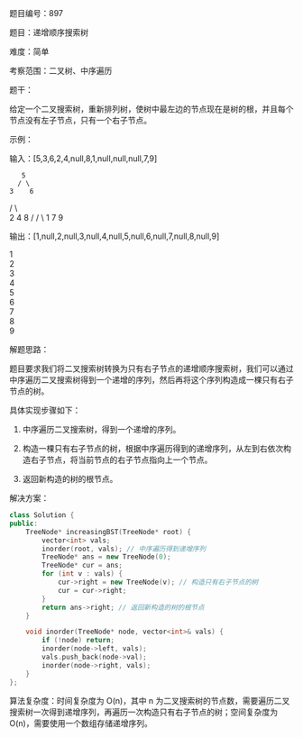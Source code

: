 题目编号：897

题目：递增顺序搜索树

难度：简单

考察范围：二叉树、中序遍历

题干：

给定一个二叉搜索树，重新排列树，使树中最左边的节点现在是树的根，并且每个节点没有左子节点，只有一个右子节点。

示例：

输入：[5,3,6,2,4,null,8,1,null,null,null,7,9]

       5
      / \
    3    6
   / \    \
  2   4    8
 /        / \ 
1        7   9

输出：[1,null,2,null,3,null,4,null,5,null,6,null,7,null,8,null,9]

 1
  \
   2
    \
     3
      \
       4
        \
         5
          \
           6
            \
             7
              \
               8
                \
                 9  

解题思路：

题目要求我们将二叉搜索树转换为只有右子节点的递增顺序搜索树，我们可以通过中序遍历二叉搜索树得到一个递增的序列，然后再将这个序列构造成一棵只有右子节点的树。

具体实现步骤如下：

1. 中序遍历二叉搜索树，得到一个递增的序列。

2. 构造一棵只有右子节点的树，根据中序遍历得到的递增序列，从左到右依次构造右子节点，将当前节点的右子节点指向上一个节点。

3. 返回新构造的树的根节点。

解决方案：

```cpp
class Solution {
public:
    TreeNode* increasingBST(TreeNode* root) {
        vector<int> vals;
        inorder(root, vals); // 中序遍历得到递增序列
        TreeNode* ans = new TreeNode(0);
        TreeNode* cur = ans;
        for (int v : vals) {
            cur->right = new TreeNode(v); // 构造只有右子节点的树
            cur = cur->right;
        }
        return ans->right; // 返回新构造的树的根节点
    }

    void inorder(TreeNode* node, vector<int>& vals) {
        if (!node) return;
        inorder(node->left, vals);
        vals.push_back(node->val);
        inorder(node->right, vals);
    }
};
```

算法复杂度：时间复杂度为 O(n)，其中 n 为二叉搜索树的节点数，需要遍历二叉搜索树一次得到递增序列，再遍历一次构造只有右子节点的树；空间复杂度为 O(n)，需要使用一个数组存储递增序列。